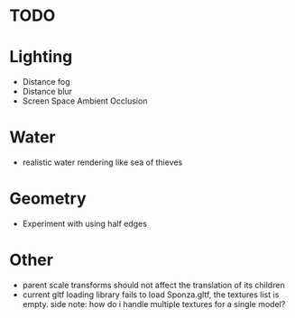 # TODO

# Lighting
* Distance fog
* Distance blur
* Screen Space Ambient Occlusion

# Water
* realistic water rendering like sea of thieves

# Geometry
* Experiment with using half edges

# Other
* parent scale transforms should not affect the translation of its children
* current gltf loading library fails to load Sponza.gltf, the textures list is empty. side note: how do i handle multiple textures for a single model?